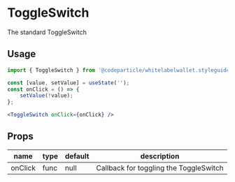 # ToggleSwitch

The standard ToggleSwitch

## Usage

```jsx
import { ToggleSwitch } from '@codeparticle/whitelabelwallet.styleguide';

const [value, setValue] = useState('');
const onClick = () => {
    setValue(!value);
};

<ToggleSwitch onClick={onClick} />
```

## Props

| name | type | default | description |
| ---- | ---- | ------- | ----------- |
| onClick | func | null | Callback for toggling the ToggleSwitch |
